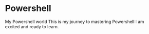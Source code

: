 # Powershell
My Powershell world
This is my journey to mastering Powershell I am excited and ready to learn. 
